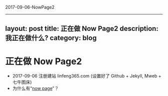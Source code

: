2017-09-06-NowPage2

---
layout: post
title: 正在做 Now Page2
description: 我正在做什么?
category: blog
---

# 正在做 Now Page2

* 2017-09-06 注册建站 linfeng365.com (设置好了 Github + Jekyll, Mweb + 七牛图床)
* 为什么有“[now page](http://nownownow.com/about)”？


